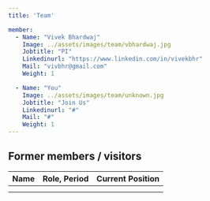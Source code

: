 ```yaml
---
title: 'Team'

member:
  - Name: "Vivek Bhardwaj"
    Image: ../assets/images/team/vbhardwaj.jpg
    Jobtitle: "PI"
    Linkedinurl: "https://www.linkedin.com/in/vivekbhr"
    Mail: "vivbhr@gmail.com"
    Weight: 1

  - Name: "You"
    Image: ../assets/images/team/unknown.jpg
    Jobtitle: "Join Us"
    Linkedinurl: "#"
    Mail: "#"
    Weight: 1
---
```



## Former members / visitors

| Name                  | Role, Period                 | Current Position                         |
| --------------------- | ---------------------------- | ---------------------------------------- |
|                       |                              |                                          |
|                       |                              |                                          |
